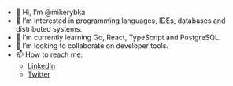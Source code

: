 - 👋 Hi, I’m @mikerybka
- 👀 I’m interested in programming languages, IDEs, databases and distributed systems.
- 🌱 I’m currently learning Go, React, TypeScript and PostgreSQL.
- 💞️ I’m looking to collaborate on developer tools.
- 📫 How to reach me:
  - [LinkedIn](https://www.linkedin.com/in/michael-rybka/)
  - [Twitter](https://twitter.com/mikerybka)

<!---
mikerybka/mikerybka is a ✨ special ✨ repository because its `README.md` (this file) appears on your GitHub profile.
You can click the Preview link to take a look at your changes.
--->
